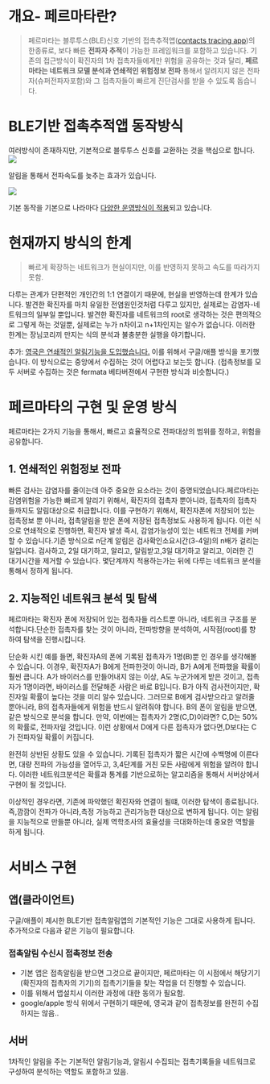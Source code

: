 
# 개요- 페르마타란?
> 페르마타는 블루투스(BLE)신호 기반의 접촉추적앱([contacts tracing app](https://en.wikipedia.org/wiki/COVID-19_apps))의 한종류로, 보다 빠른 **전파자 추적**이 가능한 프레임워크를 포함하고 있습니다. 기존의 접근방식이 확진자의 1차 접촉자들에게만 위험을 공유하는 것과 달리, **페르마타는 네트워크 모델 분석과 연쇄적인 위험정보 전파** 통해서 알려지지 않은 전파자(슈퍼전파자포함)와 그 접촉자들이 빠르게 진단검사를 받을 수 있도록 돕습니다. 

# BLE기반 접촉추적앱 동작방식
여러방식이 존재하지만, 기본적으로 블루투스 신호를 교환하는 것을 핵심으로 합니다.
![](https://i.imgur.com/d5X7uRM.png)

알림을 통해서 전파속도를 늦추는 효과가 있습니다.

![](https://i.imgur.com/atVtSs3.png)

기본 동작을 기본으로 나라마다 [다양한 운영방식이 적용](https://en.wikipedia.org/wiki/COVID-19_apps#List_of_apps_by_country)되고 있습니다. 


# 현재까지 방식의 한계
 
> 빠르게 확장하는 네트워크가 현실이지만, 이를 반영하지 못하고 속도를 따라가지 못함.

다루는 관계가 단편적인 개인간의 1:1 연결이기 때문에, 현실을 반영하는데 한계가 있습니다. 발견한 확진자를 마치 유일한 전염원인것처럼 다루고 있지만, 실제로는 감염자-네트워크의 일부일 뿐입니다. 발견한 확진자를 네트워크의 root로 생각하는 것은 편의적으로 그렇게 하는 것일뿐, 실제로는 누가 n차이고 n+1차인지는 알수가 없습니다.  이러한 한계는 장님코리끼 만지는 식의 분석과 불충분한 실행을 야기합니다. 

추가: [영국은 연쇄적인 알림기능을 도입했습니다.](https://www.bbc.com/news/technology-52441428) 이를 위해서 구글/애플 방식을 포기했습니다. 이 방식으로는 중앙에서 수집하는 것이 어렵다고 보는듯 합니다. (접촉정보를 모두 서버로 수집하는 것은 fermata 베타버젼에서 구현한 방식과 비슷합니다.)



# 페르마타의 구현 및 운영 방식
페르마타는 2가지 기능을 통해서, 빠르고 효율적으로 전파대상의 범위를 정하고, 위험을 공유합니다. 

## 1. 연쇄적인 위험정보 전파
빠른 검사는 감염자를 줄이는데 아주 중요한 요소라는 것이 증명되었습니다.페르마타는 감염위험을 가능한 빠르게 알리기 위해서, 확진자의 접촉자 뿐아니라, 접촉자의 접촉자들까지도 알림대상으로 취급합니다. 이를 구현하기 위해서, 확진자폰에 저장되어 있는 접촉정보 뿐 아니라, 접촉알림을 받은 폰에 저장된 접촉정보도 사용하게 됩니다. 이런 식으로 연쇄적으로 진행하면, 확진자 발생 즉시, 감염가능성이 있는 네트워크 전체를 커버할 수 있습니다.기존 방식으로 n단계 알림은 검사확인소요시간(3-4일)의 n배가 걸리는 일입니다. 검사하고, 2일 대기하고, 알리고, 알림받고,3일 대기하고  알리고, 이러한 긴 대기시간을 제거할 수 있습니다. 몇단계까지 적용하는가는 뒤에 다루는 네트워크 분석을 통해서 정하게 됩니다. 


## 2. 지능적인 네트워크 분석 및 탐색 
페르마타는 확진자 폰에 저장되어 있는 접촉자들 리스트뿐 아니라,  네트워크 구조를 분석합니다.단순한 접촉자를 찾는 것이 아니라, 전파방향을 분석하여, 시작점(root)를 향하여 탐색을 진행시킵니다. 

단순화 시킨 예를 들면, 확진자A의 폰에 기록된 접촉자가 1명(B)뿐 인 경우를 생각해볼수 있습니다.
이경우, 확진자A가 B에게 전파한것이 아니라, B가 A에게 전파했을 확률이 훨씬 큽니다. A가 바이러스를 만들어내지 않는 이상, A도 누군가에게 받은 것이고, 접촉자가 1명이라면, 바이러스를 전달해준 사람은 바로 B입니다. B가 아직 검사전이지만, 확진자일 확률이 높다는 것을 미리 알수 있습니다. 그러므로 B에게 검사받으라고 알려줄 뿐아니라, B의 접촉자들에게 위험을 반드시 알려줘야 합니다. 
B의 폰이 알림을 받으면, 같은 방식으로 분석을 합니다. 만약, 이번에는 접촉자가 2명(C,D)이라면? C,D는 50%의 확률로, 전파자일 것입니다. 이런 상황에서 D에게 다른 접촉자가 없다면,D보다는 C가 전파자일 확률이 커집니다. 

완전히 상반된 상황도 있을 수 있습니다. 기록된 접촉자가 짧은 시간에 수백명에 이른다면, 대량 전파의 가능성을 열어두고, 3,4단계를 거친 모든 사람에게 위험을 알려야 합니다. 
이러한 네트워크분석은 확률과 통계를 기반으로하는 알고리즘을 통해서 서버상에서 구현이 될 것입니다.

이상적인 경우라면, 기존에 파악했던 확진자와 연결이 될떄, 이러한 탐색이 종료됩니다. 즉,깜깜이 전파가 아니라,측정 가능하고 관리가능한 대상으로 변하게 됩니다. 
이는 알림을 지능적으로 만들뿐 아니라, 실제 역학조사의 효율성을 극대화하는데 중요한 역할을 하게 됩니다.

# 서비스 구현 
## 앱(클라이언트)
구글/애플이 제시한 BLE기반 접촉알림앱의 기본적인 기능은 그대로 사용하게 됩니다. 추가적으로 다음과 같은 기능이 필요합니다. 
### 접촉알림 수신시 접촉정보 전송
* 기본 앱은 접촉알림을 받으면 그것으로 끝이지만, 페르마타는 이 시점에서 해당기기(확진자의 접촉자의 기기)의 접촉기기들을 찾는 작업을 더 진행할 수 있습니다. 
* 이를 위해서 앱설치시 이러한 과정에 대한 동의가 필요함.
* google/apple 방식 위에서 구현하기 때문에, 영국과 같이 접촉정보를 완전히 수집하지는 않음..

## 서버
1차적인 알림을 주는 기본적인 알림기능과, 알림시 수집되는 접촉기록들을 네트워크로 구성하여 분석하는 역할도 포함하고 있음. 